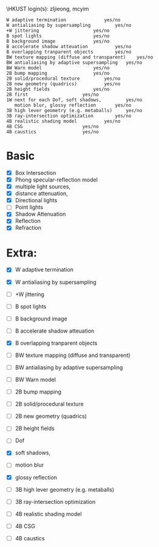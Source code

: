 \HKUST login(s): zljieong, mcyim
```
W adaptive termination				yes/no
W antialiasing by supersampling			yes/no
+W jittering					yes/no
B spot lights					yes/no
B background image				yes/no
B accelerate shadow atteuation			yes/no
B overlapping tranparent objects		yes/no
BW texture mapping (diffuse and transparent)	yes/no
BW antialiasing by adaptive supersampling	yes/no
BW Warn model					yes/no
2B bump mapping					yes/no
2B solid/procedural texture			yes/no
2B new geometry (quadrics)			yes/no
2B height fields				yes/no
2B first 					yes/no
1W next for each Dof, soft shadows, 		yes/no
   motion blur, glossy reflection		yes/no
3B high lever geometry (e.g. metaballs)		yes/no
3B ray-intersection optimization		yes/no
4B realistic shading model			yes/no
4B CSG						yes/no
4B caustics					yes/no
```
# Basic
- [x] Box Intersection
- [x] Phong specular-reflection model
- [x] multiple light sources,
- [x]   distance attenuation,
- [x]   Directional lights
- [ ]   Point lights
- [x] Shadow Attenuation	
- [x] Reflection
- [x] Refraction
# Extra:

- [x] W adaptive termination				
- [x] W antialiasing by supersampling			
- [ ] +W jittering					
- [ ] B spot lights					
- [ ] B background image				
- [ ] B accelerate shadow atteuation			
- [x] B overlapping tranparent objects		
- [ ] BW texture mapping (diffuse and transparent)	
- [ ] BW antialiasing by adaptive supersampling	
- [ ] BW Warn model					
- [ ] 2B bump mapping					
- [ ] 2B solid/procedural texture			
- [ ] 2B new geometry (quadrics)			
- [ ] 2B height fields				
- [ ]  Dof 					
- [x]  soft shadows, 		
- [ ]  motion blur
- [x]  glossy reflection		
- [ ] 3B high lever geometry (e.g. metaballs)		
- [ ] 3B ray-intersection optimization		
- [ ] 4B realistic shading model			
- [ ] 4B CSG						
- [ ] 4B caustics					

